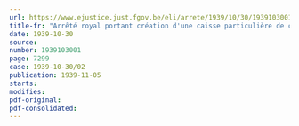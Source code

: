 ```yaml
---
url: https://www.ejustice.just.fgov.be/eli/arrete/1939/10/30/1939103001/justel
title-fr: "Arrêté royal portant création d'une caisse particulière de congés payés du port de Gand"
date: 1939-10-30
source:
number: 1939103001
page: 7299
case: 1939-10-30/02
publication: 1939-11-05
starts:
modifies:
pdf-original:
pdf-consolidated:
---
```



